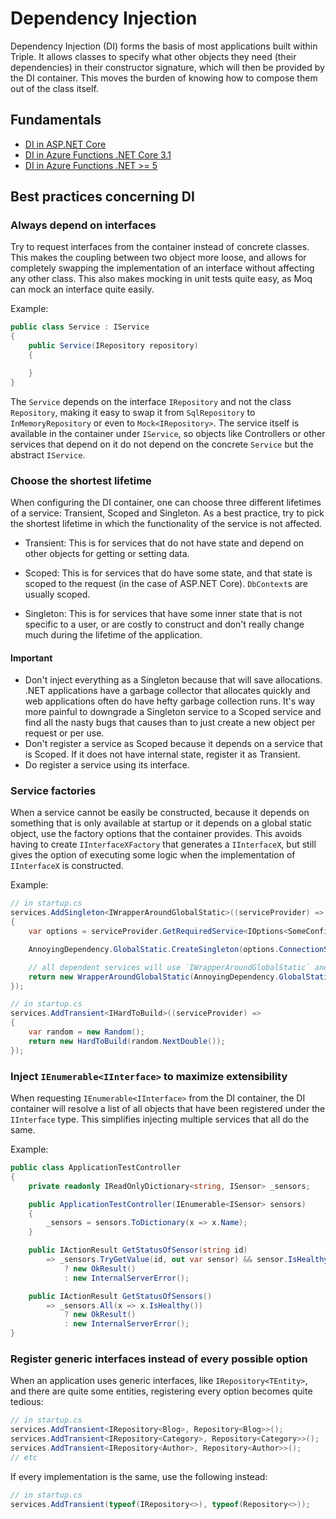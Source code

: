 # Dependency Injection

Dependency Injection (DI) forms the basis of most applications built within Triple. 
It allows classes to specify what other objects they need (their dependencies) in their constructor signature, which will then be provided by the DI container.
This moves the burden of knowing how to compose them out of the class itself. 

## Fundamentals

- [DI in ASP.NET Core](https://docs.microsoft.com/en-us/aspnet/core/fundamentals/dependency-injection?view=aspnetcore-6.0)
- [DI in Azure Functions .NET Core 3.1](https://docs.microsoft.com/en-us/azure/azure-functions/functions-dotnet-dependency-injection)
- [DI in Azure Functions .NET >= 5](https://docs.microsoft.com/en-us/azure/azure-functions/dotnet-isolated-process-guide)

## Best practices concerning DI

### Always depend on interfaces

Try to request interfaces from the container instead of concrete classes. This makes the coupling between two object more loose, and allows for completely swapping the implementation of an interface without affecting any other class. This also makes mocking in unit tests quite easy, as Moq can mock an interface quite easily.

Example:

```c#
public class Service : IService 
{
    public Service(IRepository repository) 
    {

    }
}
```

The `Service` depends on the interface `IRepository` and not the class `Repository`, making it easy to swap it from `SqlRepository` to `InMemoryRepository` or even to `Mock<IRepository>`. The service itself is available in the container under `IService`, so objects like Controllers or other services that depend on it do not depend on the concrete `Service` but the abstract `IService`.

### Choose the shortest lifetime

When configuring the DI container, one can choose three different lifetimes of a service: Transient, Scoped and Singleton. As a best practice, try to pick the shortest lifetime in which the functionality of the service is not affected.

- Transient: This is for services that do not have state and depend on other objects for getting or setting data.

- Scoped: This is for services that do have some state, and that state is scoped to the request (in the case of ASP.NET Core). `DbContext`s are usually scoped. 

- Singleton: This is for services that have some inner state that is not specific to a user, or are costly to construct and don't really change much during the lifetime of the application.

#### Important

- Don't inject everything as a Singleton because that will save allocations. .NET applications have a garbage collector that allocates quickly and web applications often do have hefty garbage collection runs. It's way more painful to downgrade a Singleton service to a Scoped service and find all the nasty bugs that causes than to just create a new object per request or per use.
- Don't register a service as Scoped because it depends on a service that is Scoped. If it does not have internal state, register it as Transient.
- Do register a service using its interface.

### Service factories

When a service cannot be easily be constructed, because it depends on something that is only available at startup or it depends on a global static object, use the factory options that the container provides. This avoids having to create `IInterfaceXFactory` that generates a `IInterfaceX`, but still gives the option of executing some logic when the implementation of `IInterfaceX` is constructed.

Example:

```c#
// in startup.cs
services.AddSingleton<IWrapperAroundGlobalStatic>((serviceProvider) => 
{
    var options = serviceProvider.GetRequiredService<IOptions<SomeConfig>>();

    AnnoyingDependency.GlobalStatic.CreateSingleton(options.ConnectionString);

    // all dependent services will use `IWrapperAroundGlobalStatic` and not even know its globally available
    return new WrapperAroundGlobalStatic(AnnoyingDependency.GlobalStatic.Instance);
});
```

```c#
// in startup.cs
services.AddTransient<IHardToBuild>((serviceProvider) => 
{
    var random = new Random();
    return new HardToBuild(random.NextDouble());
});
```

### Inject `IEnumerable<IInterface>` to maximize extensibility

When requesting `IEnumerable<IInterface>` from the DI container, the DI container will resolve a list of all objects that have been registered under the `IInterface` type. This simplifies injecting multiple services that all do the same.

Example:

```c#
public class ApplicationTestController
{
    private readonly IReadOnlyDictionary<string, ISensor> _sensors;

    public ApplicationTestController(IEnumerable<ISensor> sensors) 
    {
        _sensors = sensors.ToDictionary(x => x.Name);
    }

    public IActionResult GetStatusOfSensor(string id)
        => _sensors.TryGetValue(id, out var sensor) && sensor.IsHealthy() 
            ? new OkResult() 
            : new InternalServerError();

    public IActionResult GetStatusOfSensors()
        => _sensors.All(x => x.IsHealthy())
            ? new OkResult() 
            : new InternalServerError();
}
```

### Register generic interfaces instead of every possible option

When an application uses generic interfaces, like `IRepository<TEntity>`, and there are quite some entities, registering every option becomes quite tedious:

```c#
// in startup.cs
services.AddTransient<IRepository<Blog>, Repository<Blog>>();
services.AddTransient<IRepository<Category>, Repository<Category>>();
services.AddTransient<IRepository<Author>, Repository<Author>>();
// etc
```

If every implementation is the same, use the following instead:

```c#
// in startup.cs
services.AddTransient(typeof(IRepository<>), typeof(Repository<>));
```


